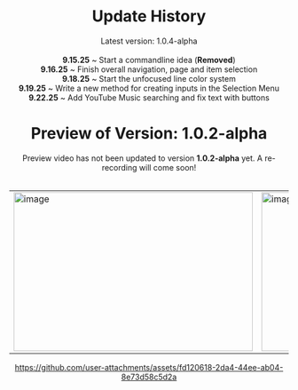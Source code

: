 <div align="center">
  <h1>Update History</h1>
  Latest version: 1.0.4-alpha<br><br>    
  <b>9.15.25</b> ~ Start a commandline idea (<b>Removed</b>)<br>
  <b>9.16.25</b> ~ Finish overall navigation, page and item selection<br>
  <b>9.18.25</b> ~ Start the unfocused line color system<br>
  <b>9.19.25</b> ~ Write a new method for creating inputs in the Selection Menu<br>
  <b>9.22.25</b> ~ Add YouTube Music searching and fix text with buttons
  
  <h1>Preview of Version: 1.0.2-alpha</h1>
  Preview video has not been updated to version <b>1.0.2-alpha</b> yet. A re-recording will come soon!<br><br>
  <table>
    <tr>
      <td>
        <img width="431" height="286" alt="image" src="https://github.com/user-attachments/assets/115d2f32-5f02-4102-af97-61859013c66a" />
      </td>
      <td>
        <img width="431" height="286" alt="image" src="https://github.com/user-attachments/assets/34d09630-4426-4d8f-9689-ccb13dc468e8" />
      </td>
  </table>

https://github.com/user-attachments/assets/fd120618-2da4-44ee-ab04-8e73d58c5d2a

</div>
